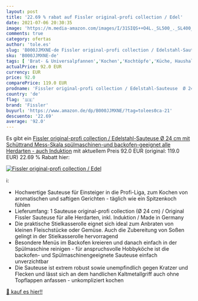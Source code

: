 ```yaml
---
layout: post
title: '22.69 % rabat auf Fissler original-profi collection / Edel'
date: 2021-07-06 20:30:35
image: 'https://m.media-amazon.com/images/I/31SIQS++O4L._SL500_._SL400_.jpg'
comments: true
category: ofertas
author: 'tole.es'
slug: 'B000JJMXNE-de Fissler original-profi collection / Edelstahl-Sauteuse Ø...'
sku: 'B000JJMXNE-de'
tags: [ 'Brat- & Universalpfannen','Kochen','Kochtöpfe','Küche, Haushalt & Wohnen','Küche, Kochen & Backen','Töpfe & Pfannen','fissler', ]
actualPrice: 92.0 EUR
currency: EUR
price: 92.0
comparePrice: 119.0 EUR
prodname: 'Fissler original-profi collection / Edelstahl-Sauteuse  Ø 24 cm   mit Schüttrand  Mess-Skala  spülmaschinen-und backofen-geeignet  alle Herdarten - auch Induktion'
country: 'de'
flag: '🇩🇪'
brand: 'Fissler'
buyurl: 'https://www.amazon.de/dp/B000JJMXNE/?tag=tolees0ca-21'
descuento: '22.69'
average: '92.0'
---
```


Es gibt ein [Fissler original-profi collection / Edelstahl-Sauteuse  Ø 24 cm   mit Schüttrand  Mess-Skala  spülmaschinen-und backofen-geeignet  alle Herdarten - auch Induktion](https://www.amazon.de/dp/B000JJMXNE/?tag=tolees0ca-21) mit aktuellem Preis 92.0 EUR (original: 119.0 EUR) 22.69 % Rabatt hier:

[![Fissler original-profi collection / Edel](https://m.media-amazon.com/images/I/31SIQS++O4L._SL500_._SL400_.jpg)](https://www.amazon.de/dp/B000JJMXNE/?tag=tolees0ca-21)

ℹ️:

- Hochwertige Sauteuse für Einsteiger in die Profi-Liga, zum Kochen von aromatischen und saftigen Gerichten - täglich wie ein Spitzenkoch fühlen
- Lieferumfang: 1 Sauteuse original-profi collection (Ø 24 cm) / Original Fissler Sauteuse für alle Herdarten, inkl. Induktion / Made in Germany
- Die praktische Stielkasserolle eignet sich ideal zum Anbraten von kleinen Fleischstücke oder Gemüse. Auch die Zubereitung von Soßen gelingt in der Stielkasserolle hervorragend
- Besondere Menüs im Backofen kreieren und danach einfach in der Spülmaschine reinigen - für anspruchsvolle Hobbyköche ist die backofen- und Spülmaschinengeeignete Sauteuse einfach unverzichtbar
- Die Sauteuse ist extrem robust sowie unempfindlich gegen Kratzer und Flecken und lässt sich an dem handlichen Kaltmetallgriff auch ohne Topflappen anfassen - unkompliziert kochen

[🛒 kauf es hier!!](https://www.amazon.de/dp/B000JJMXNE/?tag=tolees0ca-21)
